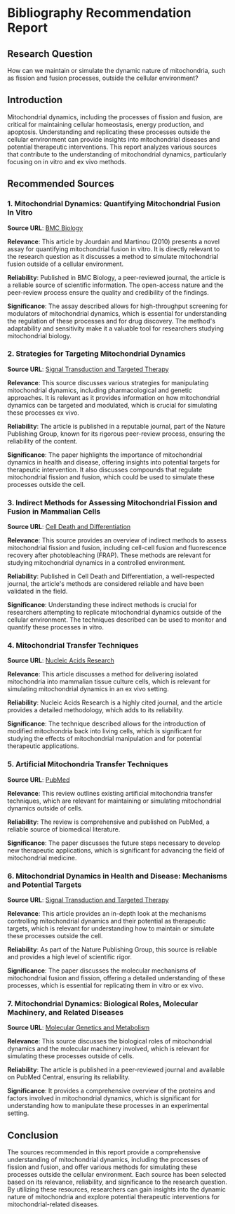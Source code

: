 # Bibliography Recommendation Report

## Research Question
How can we maintain or simulate the dynamic nature of mitochondria, such as fission and fusion processes, outside the cellular environment?

## Introduction
Mitochondrial dynamics, including the processes of fission and fusion, are critical for maintaining cellular homeostasis, energy production, and apoptosis. Understanding and replicating these processes outside the cellular environment can provide insights into mitochondrial diseases and potential therapeutic interventions. This report analyzes various sources that contribute to the understanding of mitochondrial dynamics, particularly focusing on in vitro and ex vivo methods.

## Recommended Sources

### 1. Mitochondrial Dynamics: Quantifying Mitochondrial Fusion In Vitro
**Source URL**: [BMC Biology](https://bmcbiol.biomedcentral.com/articles/10.1186/1741-7007-8-99)

**Relevance**: This article by Jourdain and Martinou (2010) presents a novel assay for quantifying mitochondrial fusion in vitro. It is directly relevant to the research question as it discusses a method to simulate mitochondrial fusion outside of a cellular environment.

**Reliability**: Published in BMC Biology, a peer-reviewed journal, the article is a reliable source of scientific information. The open-access nature and the peer-review process ensure the quality and credibility of the findings.

**Significance**: The assay described allows for high-throughput screening for modulators of mitochondrial dynamics, which is essential for understanding the regulation of these processes and for drug discovery. The method's adaptability and sensitivity make it a valuable tool for researchers studying mitochondrial biology.

### 2. Strategies for Targeting Mitochondrial Dynamics
**Source URL**: [Signal Transduction and Targeted Therapy](https://www.nature.com/articles/s41392-023-01547-9)

**Relevance**: This source discusses various strategies for manipulating mitochondrial dynamics, including pharmacological and genetic approaches. It is relevant as it provides information on how mitochondrial dynamics can be targeted and modulated, which is crucial for simulating these processes ex vivo.

**Reliability**: The article is published in a reputable journal, part of the Nature Publishing Group, known for its rigorous peer-review process, ensuring the reliability of the content.

**Significance**: The paper highlights the importance of mitochondrial dynamics in health and disease, offering insights into potential targets for therapeutic intervention. It also discusses compounds that regulate mitochondrial fission and fusion, which could be used to simulate these processes outside the cell.

### 3. Indirect Methods for Assessing Mitochondrial Fission and Fusion in Mammalian Cells
**Source URL**: [Cell Death and Differentiation](https://www.nature.com/articles/cdd200857)

**Relevance**: This source provides an overview of indirect methods to assess mitochondrial fission and fusion, including cell-cell fusion and fluorescence recovery after photobleaching (FRAP). These methods are relevant for studying mitochondrial dynamics in a controlled environment.

**Reliability**: Published in Cell Death and Differentiation, a well-respected journal, the article's methods are considered reliable and have been validated in the field.

**Significance**: Understanding these indirect methods is crucial for researchers attempting to replicate mitochondrial dynamics outside of the cellular environment. The techniques described can be used to monitor and quantify these processes in vitro.

### 4. Mitochondrial Transfer Techniques
**Source URL**: [Nucleic Acids Research](https://academic.oup.com/nar/article/40/19/e148/2414544)

**Relevance**: This article discusses a method for delivering isolated mitochondria into mammalian tissue culture cells, which is relevant for simulating mitochondrial dynamics in an ex vivo setting.

**Reliability**: Nucleic Acids Research is a highly cited journal, and the article provides a detailed methodology, which adds to its reliability.

**Significance**: The technique described allows for the introduction of modified mitochondria back into living cells, which is significant for studying the effects of mitochondrial manipulation and for potential therapeutic applications.

### 5. Artificial Mitochondria Transfer Techniques
**Source URL**: [PubMed](https://pubmed.ncbi.nlm.nih.gov/28751917/)

**Relevance**: This review outlines existing artificial mitochondria transfer techniques, which are relevant for maintaining or simulating mitochondrial dynamics outside of cells.

**Reliability**: The review is comprehensive and published on PubMed, a reliable source of biomedical literature.

**Significance**: The paper discusses the future steps necessary to develop new therapeutic applications, which is significant for advancing the field of mitochondrial medicine.

### 6. Mitochondrial Dynamics in Health and Disease: Mechanisms and Potential Targets
**Source URL**: [Signal Transduction and Targeted Therapy](https://www.nature.com/articles/s41392-023-01547-9)

**Relevance**: This article provides an in-depth look at the mechanisms controlling mitochondrial dynamics and their potential as therapeutic targets, which is relevant for understanding how to maintain or simulate these processes outside the cell.

**Reliability**: As part of the Nature Publishing Group, this source is reliable and provides a high level of scientific rigor.

**Significance**: The paper discusses the molecular mechanisms of mitochondrial fusion and fission, offering a detailed understanding of these processes, which is essential for replicating them in vitro or ex vivo.

### 7. Mitochondrial Dynamics: Biological Roles, Molecular Machinery, and Related Diseases
**Source URL**: [Molecular Genetics and Metabolism](https://www.ncbi.nlm.nih.gov/pmc/articles/PMC9502208/)

**Relevance**: This source discusses the biological roles of mitochondrial dynamics and the molecular machinery involved, which is relevant for simulating these processes outside of cells.

**Reliability**: The article is published in a peer-reviewed journal and available on PubMed Central, ensuring its reliability.

**Significance**: It provides a comprehensive overview of the proteins and factors involved in mitochondrial dynamics, which is significant for understanding how to manipulate these processes in an experimental setting.

## Conclusion
The sources recommended in this report provide a comprehensive understanding of mitochondrial dynamics, including the processes of fission and fusion, and offer various methods for simulating these processes outside the cellular environment. Each source has been selected based on its relevance, reliability, and significance to the research question. By utilizing these resources, researchers can gain insights into the dynamic nature of mitochondria and explore potential therapeutic interventions for mitochondrial-related diseases.